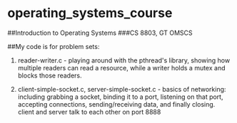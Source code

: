 # operating_systems_course

##Introduction to Operating Systems
###CS 8803, GT OMSCS

##My code is for problem sets:

1. reader-writer.c - playing around with the pthread's library, showing how multiple readers can read a resource, while a writer holds a mutex and blocks those readers.

2. client-simple-socket.c, server-simple-socket.c - basics of networking: including grabbing a socket, binding it to a port, listening on that port, accepting connections, sending/receiving data, and finally closing. client and server talk to each other on port 8888
